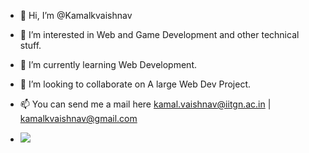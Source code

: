 - 👋 Hi, I’m @Kamalkvaishnav
- 👀 I’m interested in Web and Game Development and other technical stuff.
- 🌱 I’m currently learning Web Development.
- 💞️ I’m looking to collaborate on A large Web Dev Project.
- 📫 You can send me a mail here kamal.vaishnav@iitgn.ac.in | kamalkvaishnav@gmail.com

- ![](https://komarev.com/ghpvc/?username=Kamalkvaishnav&color=green)


<!---
Kamalkvaishnav/Kamalkvaishnav is a ✨ special ✨ repository because its `README.md` (this file) appears on your GitHub profile.
You can click the Preview link to take a look at your changes.
--->
